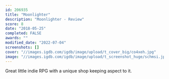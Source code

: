 ```yaml
---
id: 206935
title: "Moonlighter"
description: "Moonlighter - Review"
score: 8
date: "2018-05-25"
completed: FALSE
awards: ""
modified_date: "2022-07-04"
screenshots: []
cover: "//images.igdb.com/igdb/image/upload/t_cover_big/co4xeh.jpg"
image: "//images.igdb.com/igdb/image/upload/t_screenshot_huge/schmsi.jpg"
---
```

Great little indie RPG with a unique shop keeping aspect to it.
